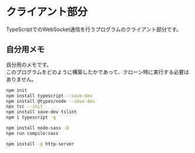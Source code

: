 # クライアント部分

TypeScriptでのWebSocket通信を行うプログラムのクライアント部分です。

## 自分用メモ

自分用のメモです。  
このプログラムをどのように構築したかであって、クローン時に実行する必要はありません。

```bash
npm init
npm install typescript --save-dev
npm install @types/node --save-dev
npx tsc --init
npm install save-dev tslint
npm i typescript -g

npm install node-sass -D
npm run compile:sass

npm install -g http-server
```
